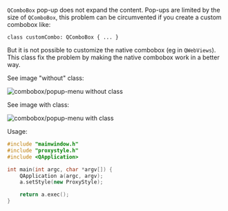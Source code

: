 `QComboBox` pop-up does not expand the content. Pop-ups are limited by the size of `QComboBox`, this problem can be circumvented if you create a custom combobox like:

```
class customCombo: QComboBox { ... }
```

But it is not possible to customize the native combobox (eg in `QWebViews`).
This class fix the problem by making the native combobox work in a better way.

See image "without" class:

![combobox/popup-menu without class](http://s7.postimg.org/5oehsmo07/image.png)

See image with class:

![combobox/popup-menu with class](http://s29.postimg.org/62q7dlm2v/image.png)

Usage:

```cpp
#include "mainwindow.h"
#include "proxystyle.h"
#include <QApplication>

int main(int argc, char *argv[]) {
    QApplication a(argc, argv);
    a.setStyle(new ProxyStyle);

    return a.exec();
}
```
